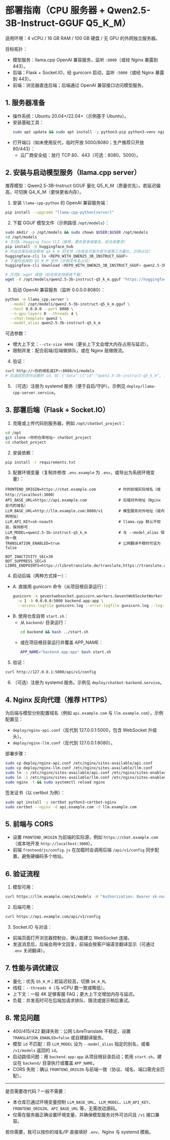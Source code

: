# 部署指南（CPU 服务器 + Qwen2.5-3B-Instruct-GGUF Q5_K_M）

适用环境：4 vCPU / 16 GB RAM / 100 GB 硬盘 / 无 GPU 的外网独立服务器。

目标拓扑：
- 模型服务：llama.cpp OpenAI 兼容服务，监听 `:8080`（或经 Nginx 暴露到 443）。
- 后端：Flask + Socket.IO，经 gunicorn 启动，监听 `:5000`（或经 Nginx 暴露到 443）。
- 前端：浏览器直连后端；后端通过 OpenAI 兼容接口访问模型服务。

## 1. 服务器准备

- 操作系统：Ubuntu 20.04+/22.04+（示例基于 Ubuntu）。
- 安装基础工具：
  ```bash
  sudo apt update && sudo apt install -y python3-pip python3-venv nginx
  ```
- 打开端口（如未使用反代，临时开放 5000/8080；生产推荐只开放 80/443）：
  - 云厂商安全组：放行 TCP 80、443（可选：8080、5000）。

## 2. 安装与启动模型服务（llama.cpp server）

推荐模型：Qwen2.5-3B-Instruct GGUF 量化 Q5_K_M（质量优先）。若延迟偏高，可切换 Q4_K_M（更快更省内存）。

1) 安装 `llama-cpp-python` 的 OpenAI 兼容服务端：
```bash
pip install --upgrade "llama-cpp-python[server]"
```

2) 下载 GGUF 模型文件（示例路径 `/opt/models`）：
```bash
sudo mkdir -p /opt/models && sudo chown $USER:$USER /opt/models
cd /opt/models
# 方式A：Hugging Face CLI（推荐，需先登录或匿名，如仓库要求）
pip install -U huggingface_hub
# 列出仓库后挑选带有 q5_k_m 的文件（仓库名可能为官方或第三方量化，示例占位）
huggingface-cli ls <REPO_WITH_QWEN25_3B_INSTRUCT_GGUF>
# 下载你选择的 Q5_K_M 文件（示例文件名占位）
huggingface-cli download <REPO_WITH_QWEN25_3B_INSTRUCT_GGUF> qwen2.5-3b-instruct-q5_k_m.gguf -d /opt/models

# 方式B：wget 直链（如仓库支持直链下载）
wget -O /opt/models/qwen2.5-3b-instruct-q5_k_m.gguf "https://huggingface.co/<REPO_WITH_QWEN25_3B_INSTRUCT_GGUF>/resolve/main/qwen2.5-3b-instruct-q5_k_m.gguf?download=true"
```

3) 启动 OpenAI 兼容服务（监听 0.0.0.0:8080）：
```bash
python -m llama_cpp.server \
  --model /opt/models/qwen2.5-3b-instruct-q5_k_m.gguf \
  --host 0.0.0.0 --port 8080 \
  --n-gpu-layers 0 --threads 4 \
  --chat-template qwen2 \
  --model_alias qwen2.5-3b-instruct-q5_k_m
```

可选参数：
- 增大上下文：`--ctx-size 4096`（更长上下文会增大内存占用与延迟）。
- 限制并发：配合前端/后端做排队，或在 Nginx 层做限流。

4) 验证：
```bash
curl http://<你的域名或IP>:8080/v1/models
# 应返回包含你设置的 id，如：{"data":[{"id":"qwen2.5-3b-instruct-q5_k_m", ...}]}
```

5) （可选）注册为 systemd 服务（便于自启/守护）。示例见 `deploy/llama-cpp-server.service`。

## 3. 部署后端（Flask + Socket.IO）

1) 克隆或上传代码到服务器，例如 `/opt/chatbot_project`：
```bash
cd /opt
git clone <你的仓库地址> chatbot_project
cd chatbot_project
```

2) 安装依赖：
```bash
pip install -r requirements.txt
```

3) 配置环境变量（复制并修改 `.env.example` 为 `.env`，或导出为系统环境变量）：
```
FRONTEND_ORIGIN=https://chat.example.com          # 你的前端实际域名（或 http://localhost:3000）
API_BASE_URL=https://api.example.com              # 后端对外地址（Nginx 反代的域名）
LLM_BASE_URL=http://llm.example.com:8080/v1       # 模型服务对外地址（或内网地址）
LLM_API_KEY=sk-noauth                             # llama.cpp 默认不校验，保持即可
LLM_MODEL=qwen2.5-3b-instruct-q5_k_m              # 与 --model_alias 保持一致
TRANSLATION_ENABLED=true                          # 公网翻译不稳时可设为 false

BOT_INACTIVITY_SEC=30
BOT_SUPPRESS_SEC=5
LIBRE_ENDPOINTS=https://libretranslate.de/translate,https://translate.astian.org/translate,https://libretranslate.com/translate
```

4) 启动后端（两种方式择一）：
- A. 直接用 gunicorn 命令（从项目根目录运行）：
  ```bash
  gunicorn -k geventwebsocket.gunicorn.workers.GeventWebSocketWorker \
    -w 1 -b 0.0.0.0:5000 backend.app:app \
    --access-logfile gunicorn.log --error-logfile gunicorn.log --log-level info
  ```
- B. 使用仓库自带 `start.sh`：
  - 从 `backend/` 目录运行：
    ```bash
    cd backend && bash ../start.sh
    ```
  - 或在项目根目录运行并覆盖 APP_NAME：
    ```bash
    APP_NAME="backend.app:app" bash start.sh
    ```

5) 验证：
```bash
curl http://127.0.0.1:5000/api/v1/config
```

6) （可选）注册为 systemd 服务。示例见 `deploy/chatbot-backend.service`。

## 4. Nginx 反向代理（推荐 HTTPS）

为后端与模型分别配置域名（例如 `api.example.com` 与 `llm.example.com`），示例配置见：
- `deploy/nginx-api.conf`（反代到 127.0.0.1:5000，包含 WebSocket 升级头）。
- `deploy/nginx-llm.conf`（反代到 127.0.0.1:8080）。

部署步骤：
```bash
sudo cp deploy/nginx-api.conf /etc/nginx/sites-available/api.conf
sudo cp deploy/nginx-llm.conf /etc/nginx/sites-available/llm.conf
sudo ln -s /etc/nginx/sites-available/api.conf /etc/nginx/sites-enabled/
sudo ln -s /etc/nginx/sites-available/llm.conf /etc/nginx/sites-enabled/
sudo nginx -t && sudo systemctl reload nginx
```

签发证书（以 certbot 为例）：
```bash
sudo apt install -y certbot python3-certbot-nginx
sudo certbot --nginx -d api.example.com -d llm.example.com
```

## 5. 前端与 CORS

- 设置 `FRONTEND_ORIGIN` 为前端的实际源，例如 `https://chat.example.com`（或本地开发 `http://localhost:3000`）。
- 前端 `frontend/js/config.js` 在加载时会调用后端 `/api/v1/config` 同步配置，避免硬编码多个地址。

## 6. 验证流程

1) 模型可用：
```bash
curl https://llm.example.com/v1/models -H "Authorization: Bearer sk-noauth"
```

2) 后端可用：
```bash
curl https://api.example.com/api/v1/config
```

3) Socket.IO 与对话：
- 前端页面打开浏览器控制台，确认能建立 WebSocket 连接。
- 发送消息后，后端会用中文回复，前端会按客户端语言翻译显示（可通过 `.env` 关闭翻译）。

## 7. 性能与调优建议

- 量化：优先 `Q5_K_M`；若延迟较高，切换 `Q4_K_M`。
- 线程：`--threads 4`（与 vCPU 数一致或略低）。
- 上下文：一般 4K 足够客服 FAQ；更大上下文增加内存与延迟。
- 负载：并发高时可在后端加请求排队、限流或提示稍后重试。

## 8. 常见问题

- 400/415/422 翻译失败：公网 LibreTranslate 不稳定，设置 `TRANSLATION_ENABLED=false` 或自建翻译服务。
- 模型 `id` 不匹配：将 `LLM_MODEL` 设为 `--model_alias` 指定的别名，或看 `/v1/models` 返回的 `id`。
- 启动路径问题：用 `backend.app:app` 从项目根目录启动；若用 `start.sh`，建议在 `backend/` 目录执行或覆盖 `APP_NAME`。
- CORS 失败：确认 `FRONTEND_ORIGIN` 与前端一致（协议、域名、端口需完全匹配）。

---

是否需要改代码？一般不需要：
- 本仓库已通过环境变量控制 `LLM_BASE_URL`、`LLM_MODEL`、`LLM_API_KEY`、`FRONTEND_ORIGIN`、`API_BASE_URL` 等，无需改动源码。
- 仅需在服务器正确设置环境变量，并确保模型服务对外可访问且 `/v1` 接口兼容。

若你需要，我可以按你的域名/IP 直接填好 `.env`、Nginx 与 systemd 模板。

